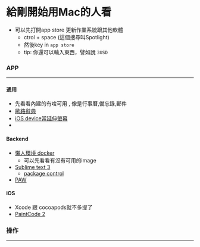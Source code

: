 給剛開始用Mac的人看
===

* 可以先打開app store 更新作業系統跟其他軟體
	* ctrol + space   (這個搜尋叫Spotlight)
	* 然後key in `app store`
	* tip: 你還可以輸入東西，譬如說 `3USD`


### APP
---

#### 通用
* 先看看內建的有啥可用 , 像是行事曆,備忘錄,郵件
* [歐路辭典](https://itunes.apple.com/tw/app/eudic-ou-lu-ci-dian-mian-fei-ban/id434350458?l=zh&mt=12)
* [iOS device當延伸螢幕](http://www.duetdisplay.com)
* 

#### Backend
* [懶人環境 docker](https://docs.docker.com/mac/step_one/)
	* 可以先看看有沒有可用的image 
* [Sublime text 3](http://www.sublimetext.com/3)
	* [package control](https://packagecontrol.io/installation)
* [PAW](https://itunes.apple.com/tw/app/paw-http-rest-client/id584653203?l=zh&mt=12)


#### iOS
* Xcode 跟 cocoapods就不多提了
* [PaintCode 2](https://itunes.apple.com/tw/app/paintcode-2/id808809998?l=zh&mt=12)


### 操作
---

